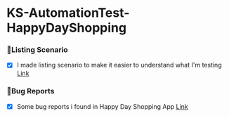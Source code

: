 # KS-AutomationTest-HappyDayShopping

### 📄Listing Scenario

- [x] I made listing scenario to make it easier to understand what I'm testing [Link](https://docs.google.com/spreadsheets/d/1msPN-ZP3WUBojE7TUm5lQEuhVH3Y-BSE4i5aaID3AgI/edit?usp=sharing)


### 🐞Bug Reports

- [x] Some bug reports i found in Happy Day Shopping App [Link](https://bug)
